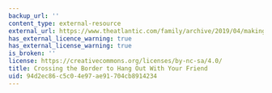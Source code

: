 ```yaml
---
backup_url: ''
content_type: external-resource
external_url: https://www.theatlantic.com/family/archive/2019/04/making-friends-across-us-mexico-border/586276/
has_external_licence_warning: true
has_external_license_warning: true
is_broken: ''
license: https://creativecommons.org/licenses/by-nc-sa/4.0/
title: Crossing the Border to Hang Out With Your Friend
uid: 94d2ec86-c5c0-4e97-ae91-704cb8914234
---
```

